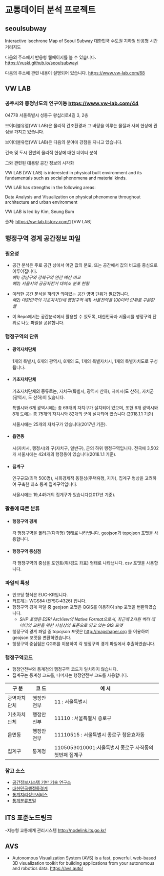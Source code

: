 ﻿# 교통데이터 분석 프로젝트

## seoulsubway
Interactive Isochrone Map of Seoul Subway 
대한민국 수도권 지하철 반응형 시간거리지도

다음의 주소에서 반응형 웹페이지를 볼 수 있습니다.
https://vuski.github.io/seoulsubway/

다음의 주소에 관련 내용이 설명되어 있습니다.
https://www.vw-lab.com/68 

## VW LAB 
### 공주시와 충청남도의 인구이동 https://www.vw-lab.com/44

04778 서울특별시 성동구 왕십리로4길 3, 2층

브이더블유랩(VW LAB)은 물리적 건조환경과 그 바탕을 이루는 물질과 사회 현상에 관심을 가지고 있습니다.


브이더블유랩(VW LAB)은 다음의 분야에 강점을 지니고 있습니다.

건축 및 도시 전반의 물리적 현상에 대한 데이터 분석

그와 관련된 대용량 공간 정보의 시각화

VW LAB (VW LAB) is  interested in physical built environment and its fundamentals such as social phenomena and material kinds.

VW LAB has strengths in the following areas:

Data Analysis and Visualization on physical phenomena throughout architecture and urban environment


VW LAB is led by Kim, Seung Bum


출처: https://vw-lab.tistory.com/1 [VW LAB]




## 행정구역 경계 공간정보 파일

### 필요성 

- 공간 분석은 주로 공간 상에서 어떤 값의 분포, 또는 공간에서 값의 비교를 중심으로 이루어집니다.   
	*예1)  강남구와 강북구의 연간 예산 비교*  
    *예2) 서울시의 공공자전거 대여소 분포 현황*

- 이러한 공간 분석을 하려면 의미있는 공간 영역 단위가 필요합니다.  
    *예2) 대한민국의 기초자치단체 행정구역*
    *예1) 서울전역을 100미터 단위로 구분한 셀*  


- 이 Repo에서는 공간분석에서 활용할 수 있도록, 대한민국과 서울시를 행정구역 단위로 나눈 파일을 공유합니다.

### 행정구역의 단위

- #### 광역자치단체
	 1개의 특별시, 6개의 광역시, 8개의 도, 1개의 특별자치시, 1개의 특별자치도로 구성됩니다.

- #### 기초자치단체
	기초자치단체의 종류로는, 자치구(특별시, 광역시 산하), 자치시(도 산하), 자치군(광역시, 도 산하)이 있습니다.

	특별시와 6개 광역시에는 총 69개의 자치구가 설치되어 있으며, 또한 6개 광역시와 8개 도에는 총 75개의 자치시와 82개의 군이 설치되어 있습니다 (2018.1.1 기준)

	서울시에는 25개의 자치구가 있습니다(2017년 기준).

- #### 읍면동 
	시(자치시, 행정시)와 구(자치구, 일반구), 군의 하위 행정구역입니다.
전국에 3,502개 서울시에는 424개의 행정동이 있습니다(2018.1.1 기준).

- #### 집계구
	인구규모(최적 500명), 사회경제적 동질성(주택유형, 지가), 집계구 형상을 고려하여 구축한 최소 통계 집계구역입니다.

	서울시에는 19,445개의 집계구가 있습니다(2017년 기준).

### 활용에 따른 분류

- #### 행정구역 경계
	각 행정구역을 폴리곤(다각형) 형태로 나타냅니다.  geojson과 topojson 포맷을 사용합니다.
- #### 행정구역 중심점
	각 행정구역의 중심을 포인트(위/경도 좌표) 형태로 나타냅니다.  csv 포맷을 사용합니다.

###  파일의 특징
- 인코딩 형식은 EUC-KR입니다.
- 좌표계는 WGS84 (EPSG:4326) 입니다.
- 행정구역 경계 파일 중 geojson 포맷은 QGIS를 이용하여  shp 포맷을 변환하였습니다.
  - *SHP 포맷은 ESRI ArcView의 Native Format으로서, 최근에 2차원 벡터 데이터의 교환을 위한 사실상의 표준으로 되고 있는 GIS 포맷*
- 행정구역 경계 파일 중 topojson 포맷은 http://mapshaper.org 를 이용하여 geojson 포맷을 변환하였습니다.
- 행정구역 중심점은 QGIS를 이용하여 각 행정구역 경계 파일에서 추출하였습니다.

###  행정구역코드
- 행정안전부와 통계청의 행정구역 코드가 일치하지 않습니다.
- 집계구는 통계청 코드를, 나머지는 행정안전부 코드를 사용합니다.

| 구    분    | 코     드| 예   시                                              |
|-------------|----------|------------------------------------------------------|
| 광역자치단체|행정안전부|11 : 서울특별시                                       |
| 기초자치단체|행정안전부|11110 : 서울특별시 종로구                             |
| 읍면동      |행정안전부|11110515 : 서울특별시 종로구 청운효자동               |
| 집계구      | 통계청   |1105053010001:서울특별시 종로구 사직동의 첫번째 집계구|




###  참고 소스
- [공간정보시스템 기반 기술 연구소]( http://www.gisdeveloper.co.kr/?p=2332)
- [대한민국행정동경계](https://github.com/vuski/admdongkor)
- [통계지리정보서비스](https://sgis.kostat.go.kr/view/index)
- [통계분류포털](https://kssc.kostat.go.kr:8443/ksscNew_web/index.jsp)



## ITS 표준노드링크
-지능형 교통체계 관리시스템 http://nodelink.its.go.kr/



## AVS 
- Autonomous Visualization System (AVS) is a fast, powerful, web-based 3D visualization toolkit for building applications from your autonomous and robotics data. https://avs.auto/

